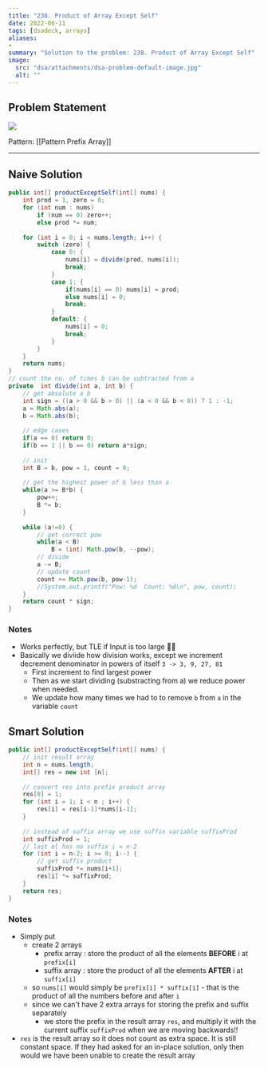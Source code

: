 ```yaml
---
title: "238. Product of Array Except Self"
date: 2022-06-11
tags: [dsadeck, arrays]
aliases:
- 
summary: "Solution to the problem: 238. Product of Array Except Self"
image:
  src: "dsa/attachments/dsa-problem-default-image.jpg"
  alt: ""
---
```


## Problem Statement
![](https://i.imgur.com/K0XyLzI.png)


Pattern: [[Pattern Prefix Array]]

---

## Naive Solution
``` java
public int[] productExceptSelf(int[] nums) {
	int prod = 1, zero = 0;
	for (int num : nums)
		if (num == 0) zero++;
		else prod *= num;
	
	for (int i = 0; i < nums.length; i++) {
		switch (zero) {
			case 0: {
				nums[i] = divide(prod, nums[i]);
				break;
			}
			case 1: {
				if(nums[i] == 0) nums[i] = prod;
				else nums[i] = 0;
				break;
			}
			default: {
				nums[i] = 0;
				break;
			}
		}
	}
	return nums;
}
// count the no. of times b can be subtracted from a
private  int divide(int a, int b) {
	// get absolute a b
	int sign = ((a > 0 && b > 0) || (a < 0 && b < 0)) ? 1 : -1;
	a = Math.abs(a);
	b = Math.abs(b);
	
	// edge cases
	if(a == 0) return 0;
	if(b == 1 || b == 0) return a*sign;
	
	// init
	int B = b, pow = 1, count = 0;
	
	// get the highest power of b less than a
	while(a >= B*b) {
		pow++;
		B *= b;
	}
	
	while (a!=0) {
		// get correct pow
		while(a < B)
			B = (int) Math.pow(b, --pow);
		// divide
		a -= B;
		// update count
		count += Math.pow(b, pow-1);
		//System.out.printf("Pow: %d  Count: %d\n", pow, count);
	}
	return count * sign;
}
```

### Notes
- Works perfectly, but TLE if Input is too large 🤷‍♂️
- Basically we diviide how division works, except we increment decrement denominator in powers of itself `3 -> 3, 9, 27, 81`
	- First increment to find largest power 
	- Then as we start dividing (substracting from a) we reduce power when needed. 
	- We update how many times we had to to remove `b` from `a`  in the variable `count`

## Smart Solution
``` java
public int[] productExceptSelf(int[] nums) {
	// init result array
	int n = nums.length;
	int[] res = new int [n];
	
	// convert res into prefix product array
	res[0] = 1;
	for (int i = 1; i < n ; i++) {
		res[i] = res[i-1]*nums[i-1];
	}
	
	// instead of suffix array we use suffix variable suffixProd
	int suffixProd = 1;
	// last el has no suffix i = n-2
	for (int i = n-2; i >= 0; i--) {
		// get suffix product
		suffixProd *= nums[i+1];
		res[i] *= suffixProd;
	}
	return res;
}
```

### Notes
- Simply put
	- create 2 arrays
		- prefix array : store the product of all the elements **BEFORE** i at `prefix[i]`
		- suffix array : store the product of all the elements **AFTER** i at `suffix[i]`
	- so `nums[i]` would simply be `prefix[i] * suffix[i]` - that is the product of all the numbers before and after `i`
	- since we can't have 2 extra arrays for storing the prefix and suffix separately
		- we store the prefix in the result array `res`, and multiply it with the current suffix `suffixProd` when we are moving backwards!!
- `res` is the result array so it does not count as extra space. It is still constant space. If they had asked for an in-place solution, only then would we have been unable to create the result array

